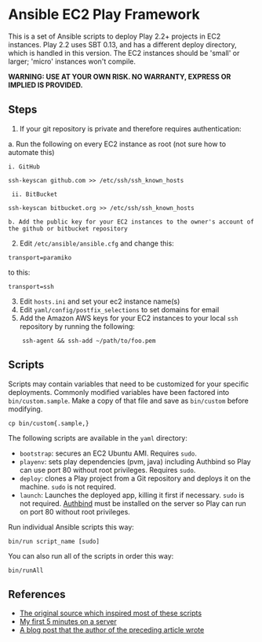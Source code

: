 # Ansible EC2 Play Framework
This is a set of Ansible scripts to deploy Play 2.2+ projects in EC2 instances.
Play 2.2 uses SBT 0.13, and has a different deploy directory, which is handled in this version.
The EC2 instances should be 'small' or larger; 'micro' instances won't compile.

**WARNING: USE AT YOUR OWN RISK. NO WARRANTY, EXPRESS OR IMPLIED IS PROVIDED.**

## Steps

1. If your git repository is private and therefore requires authentication:

  a. Run the following on every EC2 instance as root (not sure how to automate this)
    
    i. GitHub
````
ssh-keyscan github.com >> /etc/ssh/ssh_known_hosts
````

     ii. BitBucket
````
ssh-keyscan bitbucket.org >> /etc/ssh/ssh_known_hosts
````
    b. Add the public key for your EC2 instances to the owner's account of the github or bitbucket repository
2. Edit `/etc/ansible/ansible.cfg` and change this:
````
transport=paramiko
````
to this:
````
transport=ssh
````
3. Edit `hosts.ini` and set your ec2 instance name(s)
4. Edit `yaml/config/postfix_selections` to set domains for email 
5. Add the Amazon AWS keys for your EC2 instances to your local `ssh` repository by running the following:
```` 
    ssh-agent && ssh-add ~/path/to/foo.pem
````

## Scripts
Scripts may contain variables that need to be customized for your specific deployments. 
Commonly modified variables have been factored into `bin/custom.sample`. 
Make a copy of that file and save as `bin/custom` before modifying.

    cp bin/custom{.sample,}

The following scripts are available in the `yaml` directory:

* `bootstrap`: secures an EC2 Ubuntu AMI. Requires `sudo`.
* `playenv`: sets play dependencies (pvm, java) including Authbind so Play can use port 80 without root privileges. Requires `sudo`.
* `deploy`: clones a Play project from a Git repository and deploys it on the machine. `sudo` is not required.
* `launch`: Launches the deployed app, killing it first if necessary. `sudo` is not required.
   [Authbind](http://en.wikipedia.org/wiki/Authbind) must be installed on the server so Play can run on port 80 without root privileges. 

Run individual Ansible scripts this way:

    bin/run script_name [sudo]

You can also run all of the scripts in order this way:

    bin/runAll

## References
* [The original source which inspired most of these scripts](https://github.com/phred/5minbootstrap)
* [My first 5 minutes on a server](http://plusbryan.com/my-first-5-minutes-on-a-server-or-essential-security-for-linux-servers)
* [A blog post that the author of the preceding article wrote](http://practicalops.com/my-first-5-minutes-on-a-server.html)
